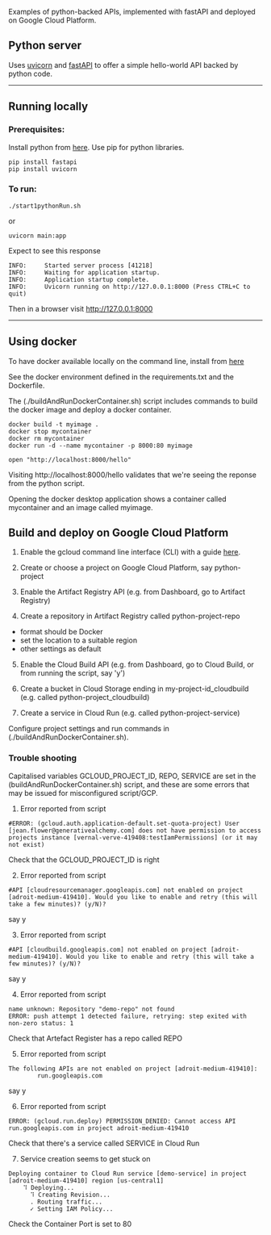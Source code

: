 Examples of python-backed APIs, implemented with fastAPI and deployed on Google Cloud Platform.

## Python server

Uses [uvicorn](https://www.uvicorn.org/) and [fastAPI](https://fastapi.tiangolo.com/) to offer a simple hello-world API backed by python code.

---

## Running locally

### Prerequisites:
Install python from [here](https://www.python.org/downloads/).
Use pip for python libraries.
~~~~
pip install fastapi
pip install uvicorn
~~~~

### To run:

    ./start1pythonRun.sh

or

    uvicorn main:app

Expect to see this response
~~~~
INFO:     Started server process [41218]
INFO:     Waiting for application startup.
INFO:     Application startup complete.
INFO:     Uvicorn running on http://127.0.0.1:8000 (Press CTRL+C to quit)
~~~~

Then in a browser visit http://127.0.0.1:8000

---
## Using docker

To have docker available locally on the command line, install from [here](https://docs.docker.com/get-docker/)

See the docker environment defined in the requirements.txt and the Dockerfile.

The (./buildAndRunDockerContainer.sh) script includes commands to build the docker image and deploy a docker container.  
~~~~
docker build -t myimage .
docker stop mycontainer
docker rm mycontainer
docker run -d --name mycontainer -p 8000:80 myimage
~~~~
    open "http://localhost:8000/hello"

Visiting http://localhost:8000/hello validates that we're seeing the reponse from the python script.

Opening the docker desktop application shows a container called mycontainer and an image called myimage.

## Build and deploy on Google Cloud Platform

1. Enable the gcloud command line interface (CLI) with a guide [here](https://cloud.google.com/sdk/docs/install).

2. Create or choose a project on Google Cloud Platform, say python-project

3. Enable the Artifact Registry API (e.g. from Dashboard, go to Artifact Registry)

4. Create a repository in Artifact Registry called python-project-repo
 - format should be Docker
 - set the location to a suitable region
 - other settings as default

5. Enable the Cloud Build API (e.g. from Dashboard, go to Cloud Build, or from running the script, say 'y')

6. Create a bucket in Cloud Storage ending in my-project-id_cloudbuild (e.g. called python-project_cloudbuild)

7. Create a service in Cloud Run (e.g. called python-project-service)

Configure project settings and run commands in (./buildAndRunDockerContainer.sh).

### Trouble shooting

Capitalised variables GCLOUD_PROJECT_ID, REPO, SERVICE are set in the (buildAndRunDockerContainer.sh) script, and these are some errors that may be issued for misconfigured script/GCP.

1. Error reported from script
~~~~
#ERROR: (gcloud.auth.application-default.set-quota-project) User [jean.flower@generativealchemy.com] does not have permission to access projects instance [vernal-verve-419408:testIamPermissions] (or it may not exist)
~~~~
Check that the GCLOUD_PROJECT_ID is right

2. Error reported from script
~~~~
#API [cloudresourcemanager.googleapis.com] not enabled on project [adroit-medium-419410]. Would you like to enable and retry (this will take a few minutes)? (y/N)?
~~~~
say y

3. Error reported from script
~~~~
#API [cloudbuild.googleapis.com] not enabled on project [adroit-medium-419410]. Would you like to enable and retry (this will take a few minutes)? (y/N)?
~~~~
say y

4. Error reported from script
~~~~
name unknown: Repository "demo-repo" not found
ERROR: push attempt 1 detected failure, retrying: step exited with non-zero status: 1
~~~~
Check that Artefact Register has a repo called REPO

5. Error reported from script
~~~~
The following APIs are not enabled on project [adroit-medium-419410]:
        run.googleapis.com
~~~~
say y

6. Error reported from script
~~~~
ERROR: (gcloud.run.deploy) PERMISSION_DENIED: Cannot access API run.googleapis.com in project adroit-medium-419410
~~~~
Check that there's a service called SERVICE in Cloud Run

7. Service creation seems to get stuck on 
~~~~
Deploying container to Cloud Run service [demo-service] in project [adroit-medium-419410] region [us-central1]
    ⠹ Deploying...
      ⠹ Creating Revision...                             
      . Routing traffic...
      ✓ Setting IAM Policy... 
~~~~
Check the Container Port is set to 80
